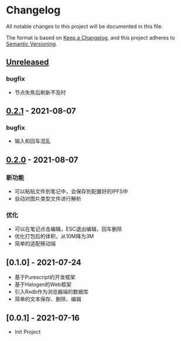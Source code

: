 # Changelog
All notable changes to this project will be documented in this file.

The format is based on [Keep a Changelog](https://keepachangelog.com/en/1.0.0/),
and this project adheres to [Semantic Versioning](https://semver.org/spec/v2.0.0.html).

## [Unreleased]
### bugfix
- 节点失焦后刷新不及时
## [0.2.1] - 2021-08-07
### bugfix
- 输入和回车混乱
## [0.2.0] - 2021-08-07

### 新功能
- 可以粘贴文件到笔记中，会保存到配置好的IPFS中
- 自动对图片类型文件进行解析

### 优化
- 可以在笔记点击编辑，ESC退出编辑，回车删除
- 优化打包后的体积，从10M降为3M
- 简单的适配移动端


## [0.1.0] - 2021-07-24

- 基于Purescript的开发框架
- 基于Halogen的Web框架
- 引入Rxdb作为浏览器端的数据库
- 简单的文本保存、删除、编辑

## [0.0.1] - 2021-07-16

- Init Project


[Unreleased]: https://github.com/running-grass/learn-purs/compare/0.2.1...HEAD
[0.2.1]: https://github.com/running-grass/learn-purs/compare/0.2.0...0.2.1
[0.2.0]: https://github.com/running-grass/learn-purs/compare/0.1.0...0.2.0
